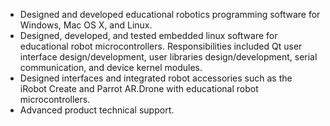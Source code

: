 * Designed and developed educational robotics programming software for Windows, Mac OS X, and Linux.
* Designed, developed, and tested embedded linux software for educational robot microcontrollers. Responsibilities included Qt user interface design/development, user libraries design/development, serial communication, and device kernel modules. 
* Designed interfaces and integrated robot accessories such as the iRobot Create and Parrot AR.Drone with educational robot microcontrollers.
* Advanced product technical support.